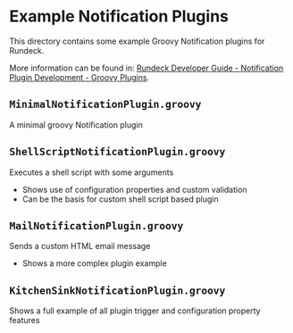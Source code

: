 # Example Notification Plugins

This directory contains some example Groovy Notification plugins for Rundeck.

More information can be found in: [Rundeck Developer Guide - Notification Plugin Development - Groovy Plugins](http://rundeck.org/docs/developer/notification-plugin-development.html#groovy-plugins).

## `MinimalNotificationPlugin.groovy`

A minimal groovy Notification plugin

## `ShellScriptNotificationPlugin.groovy`

Executes a shell script with some arguments

* Shows use of configuration properties and custom validation
* Can be the basis for custom shell script based plugin

## `MailNotificationPlugin.groovy`

Sends a custom HTML email message

* Shows a more complex plugin example 

## `KitchenSinkNotificationPlugin.groovy`

Shows a full example of all plugin trigger and configuration property features